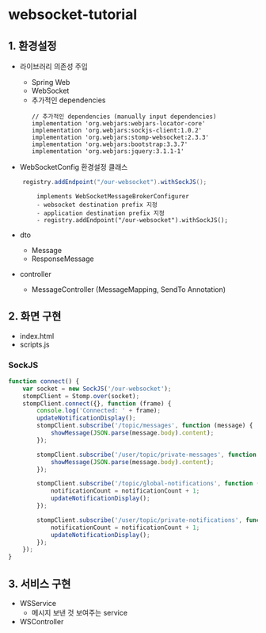 # websocket-tutorial

## 1. 환경설정 
- 라이브러리 의존성 주입
    - Spring Web
    - WebSocket
    - 추가적인 dependencies  
      ```
      // 추가적인 dependencies (manually input dependencies)
      implementation 'org.webjars:webjars-locator-core'
      implementation 'org.webjars:sockjs-client:1.0.2'
      implementation 'org.webjars:stomp-websocket:2.3.3'
      implementation 'org.webjars:bootstrap:3.3.7'
      implementation 'org.webjars:jquery:3.1.1-1'
      ```

- WebSocketConfig 환경설정 클래스
```java
    registry.addEndpoint("/our-websocket").withSockJS();
```
```
        implements WebSocketMessageBrokerConfigurer
        - websocket destination prefix 지정
        - application destination prefix 지정
        - registry.addEndpoint("/our-websocket").withSockJS();
```

- dto
    - Message
    - ResponseMessage
    
- controller
    - MessageController (MessageMapping, SendTo Annotation)
  
## 2. 화면 구현
- index.html
- scripts.js
### SockJS
```js
function connect() {
    var socket = new SockJS('/our-websocket');
    stompClient = Stomp.over(socket);
    stompClient.connect({}, function (frame) {
        console.log('Connected: ' + frame);
        updateNotificationDisplay();
        stompClient.subscribe('/topic/messages', function (message) {
            showMessage(JSON.parse(message.body).content);
        });

        stompClient.subscribe('/user/topic/private-messages', function (message) {
            showMessage(JSON.parse(message.body).content);
        });

        stompClient.subscribe('/topic/global-notifications', function (message) {
            notificationCount = notificationCount + 1;
            updateNotificationDisplay();
        });

        stompClient.subscribe('/user/topic/private-notifications', function (message) {
            notificationCount = notificationCount + 1;
            updateNotificationDisplay();
        });
    });
}
```

## 3. 서비스 구현
- WSService
  - 메시지 보낸 것 보여주는 service
- WSController